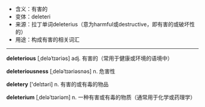 - <span class="definition">含义：有害的</span>
- <span class="definition">变体：deleteri</span>
- <span class="definition">来源：拉丁单词deleterius（意为harmful或destructive，即有害的或破坏性的）</span>
- <span class="definition">用途：构成有害的相关词汇</span>

---

<span class="vocabulary">**deleterious**</span> [ˌdeləˈtɪəriəs] adj. 有害的（常用于健康或环境的语境中）

<span class="vocabulary">**deleteriousness**</span> [ˌdeləˈtɪəriəsnәs] n. 危害性

<span class="vocabulary">**deletery**</span> ['delɪtәri] n. 有害的或有毒的物品

<span class="vocabulary">**deleterium**</span> [ˌdeləˈtɪəriəm] n. 一种有害或有毒的物质（通常用于化学或药理学）

